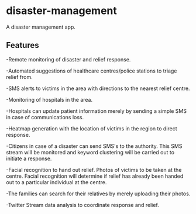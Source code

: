 # disaster-management

A disaster management app. 

## Features

-Remote monitoring of disaster and relief response.

-Automated suggestions of healthcare centres/police stations to triage relief from.

-SMS alerts to victims in the area with directions to the nearest relief centre.

-Monitoring of hospitals in the area.

-Hospitals can update patient information merely by sending a simple SMS in case of communications loss.

-Heatmap generation with the location of victims in the region to direct response.

-Citizens in case of a disaster can send SMS's to the authority. This SMS stream will be monitored and keyword clustering will be carried out to initiate a response. 

-Facial recognition to hand out relief. Photos of victims to be taken at the centre. Facial recognition will determine if relief has already been handed out to a particular individual at the centre.

-The families can search for their relatives by merely uploading their photos.

-Twitter Stream data analysis to coordinate response and relief.
